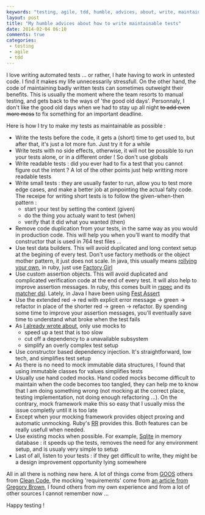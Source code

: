 ```yaml
---
keywords: "testing, agile, tdd, humble, advices, about, write, maintainable, tests"
layout: post
title: "My humble advices about how to write maintainable tests"
date: 2014-02-04 06:10
comments: true
categories:
 - testing
 - agile
 - tdd
---
```

I love writing automated tests ... or rather, I hate having to work in untested code. I find it makes my life unnecessarily stressfull. On the other hand, the code of maintaining badly written tests can sometimes outweight their benefits. This is usually the moment where the team resorts to manual testing, and gets back to the ways of 'the good old days'. Personnaly, I don't like the good old days when we had to stay up all night ~~to add even more mess~~ to fix something for an important deadline.

Here is how I try to make my tests as maintainable as possible :

* Write the tests before the code, it gets a (short) time to get used to, but after that, it's just a lot more fun. Just try it for a while
* Write tests with no side effects, otherwise, it will not be possible to run your tests alone, or in a different order ! So don't use globals
* Write readable tests : did you ever had to fix a test that you cannot figure out the intent ? A lot of the other points just help writting more readable tests
* Write small tests : they are usually faster to run, allow you to test more edge cases, and make a better job at pinpointing the actual falty code. The receipe for writing short tests is to follow the given-when-then pattern :
    * start your test by setting the context (given)
    * do the thing you actualy want to test (when)
    * verify that it did what you wanted (then)
* Remove code duplication from your tests, in the same way as you would in production code. This will help you when you'll want to modify that constructor that is used in 764 test files ...
* Use test data builders. This will avoid duplicated and long context setup at the begining of every test. Don't use factory methods or the object mother pattern, it just does not scale. In java, this usually means [rollying your own](http://www.natpryce.com/articles/000714.html), in ruby, just use [Factory Girl](https://github.com/thoughtbot/factory_girl)
* Use custom assertion objects. This will avoid duplicated and complicated verification code at the end of every test. It will also help to improve assertion messages. In ruby, this comes built in [rspec](http://rspec.info/) and its [matcher dsl](https://www.relishapp.com/rspec/rspec-expectations/v/2-0/docs/matchers/define-matcher). Lately, in Java I have been using [Fest Assert](https://github.com/alexruiz/fest-assert-2.x)
* Use the extended red -> red with explicit error message -> green -> refactor in place of the shorter red -> green -> refactor. By spending some time to improve your assertion messages, you'll eventually save time to understand what broke when the test fails
* As [I already wrote about](http://philippe.bourgau.net/hitting-the-middle-ground-between-classicist-and-mockist-tdd/), only use mocks to
    * speed up a test that is too slow
    * cut off a dependency to a unavailable subsystem
    * simplify an overly complex test setup
* Use constructor based dependency injection. It's straightforward, low tech, and simplifies test setup
* As there is no need to mock immutable data structures, I found that using immutable classes for values simplifies tests
* Usually use hand coded mocks. Hand coded mocks become difficult to maintain when the code becomes too tangled, they can help me to know that I am doing something wrong (not mocking at the correct place, testing implementation, not doing enough refactoring ...). On the contrary, mock framework make this so easy that I usually miss the issue completly until it is too late
* Except when your mocking framework provides object proxing and automatic unmocking. Ruby's [RR](http://rr.github.io/rr/) provides this. Both features can be really usefull when needed.
* Use existing mocks when possible. For example, [Sqlite](http://www.sqlite.org/) in memory database : it speeds up the tests, removes the need for any environment setup, and is usualy very simple to setup
* Last of all, listen to your tests : if they get difficult to write, they might be a design improvement opportunity lying somewhere

All in all there is nothing new here. A lot of things come from [GOOS](http://www.amazon.com/Growing-Object-Oriented-Software-Guided-Tests/dp/0321503627/ref=sr_1_1?ie=UTF8&qid=1391579113&sr=8-1&keywords=growing+object-oriented+software+guided+by+tests) others from [Clean Code](http://www.amazon.com/Clean-Code-Handbook-Software-Craftsmanship/dp/0132350882/ref=pd_bxgy_b_text_y), the mocking 'requirements' come from [an article from Gregory Brown](http://blog.rubybestpractices.com/posts/gregory/052-issue-20-thoughts-on-mocking.html), I found others from my own experience and from a lot of other sources I cannot remember now ...

Happy testing !


